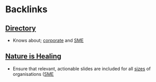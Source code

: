 
# Backlinks
## [Directory](<Directory.md>)
- Knows about; [corporate](<corporate.md>) and [SME](<SME.md>)

## [Nature is Healing](<Nature is Healing.md>)
- Ensure that relevant, actionable slides are included for all [sizes](<sizes.md>) of organisations ([SME](<SME.md>)

